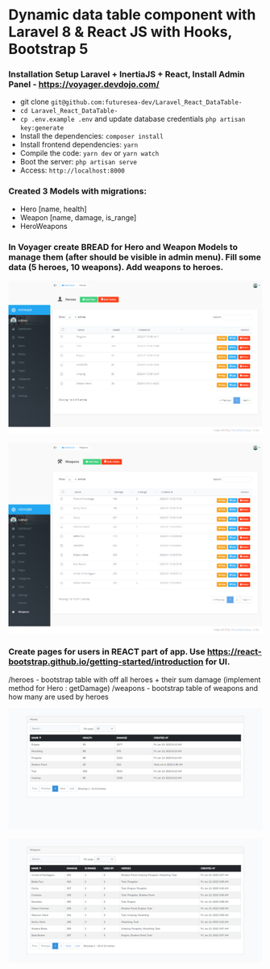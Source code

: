 # Dynamic data table component with Laravel 8 & React JS with Hooks, Bootstrap 5

### Installation Setup Laravel + InertiaJS + React, Install Admin Panel - https://voyager.devdojo.com/

-   git clone `git@github.com:futuresea-dev/Laravel_React_DataTable-`
-   `cd Laravel_React_DataTable-`
-   `cp .env.example .env` and update database credentials `php artisan key:generate`
-   Install the dependencies: `composer install`
-   Install frontend dependencies: `yarn`
-   Compile the code: `yarn dev` or `yarn watch`
-   Boot the server: `php artisan serve`
-   Access: `http://localhost:8000`

### Created 3 Models with migrations:
- Hero [name, health]
- Weapon [name, damage, is_range]
- HeroWeapons

### In Voyager create BREAD for Hero and Weapon Models to manage them (after should be visible in admin menu). Fill some data (5 heroes, 10 weapons). Add weapons to heroes.

![alt text](https://github.com/futuresea-dev/Laravel_React_DataTable-/blob/main/image/admin-hero.png?raw=true)

![alt text](https://github.com/futuresea-dev/Laravel_React_DataTable-/blob/main/image/admin-weapon.png?raw=true)

### Create pages for users in REACT part of app. Use https://react-bootstrap.github.io/getting-started/introduction for UI.

/heroes - bootstrap table with off all heroes + their sum damage (implement method for Hero : getDamage)
/weapons - bootstrap table of weapons and how many are used by heroes


![alt text](https://github.com/futuresea-dev/Laravel_React_DataTable-/blob/main/image/heroes.png?raw=true)

![alt text](https://github.com/futuresea-dev/Laravel_React_DataTable-/blob/main/image/weapons.png?raw=true)
